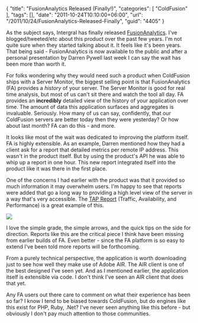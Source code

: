 {
	"title": "FusionAnalytics Released (Finally!)",
	"categories": [
		"ColdFusion"
	],
	"tags": [],
	"date": "2011-10-24T10:10:00+06:00",
	"url": "/2011/10/24/FusionAnalytics-Released-Finally",
	"guid": "4405"
}

As the subject says, Intergral has finally released <a href="http://www.fusion-analytics.com/fa/">FusionAnalytics</a>. I've blogged/tweeted/etc about this product over the past few years. I'm not quite sure when they started talking about it. It feels like it's been years. That being said - FusionAnalytics is now available to the public and after a personal presentation by Darren Pywell last week I can say the wait has been more than worth it.

For folks wondering why they would need such a product when ColdFusion ships with a Server Monitor, the biggest selling point is that FusionAnalytics (FA) provides a <i>history</i> of your server. The Server Monitor is good for real time analysis, but most of us can't sit there and watch the tool all day. FA provides an <b>incredibly</b> detailed view of the history of your application over time. The amount of data this application surfaces and aggregates is invaluable. Seriously. How many of us can say, confidently, that our ColdFusion servers are better today then they were yesterday? Or how about last month? FA can do this - and more.

It looks like most of the wait was dedicated to improving the platform itself. FA is highly extensible. As an example, Darren mentioned how they had a client ask for a report that detailed metrics per remote IP address. This wasn't in the product itself. But by using the product's API he was able to whip up a report in one hour. This new report integrated itself into the product like it was there in the first place. 

One of the concerns I had earlier with the product was that it provided so much information it may overwhelm users. I'm happy to see that reports were added that go a long way to providing a high level view of the server in a way that's very accessible. The <a href="http://www.fusion-analytics.com/fa/tapreport.cfm">TAP Report</a> (Traffic, Availability, and Performance) is a great example of this. 

<img src="http://www.raymondcamden.com/images/tapscreen1_large.png" />

I love the simple grade, the simple arrows, and the quick tips on the side for direction. Reports like this are the critical piece I think have been missing from earlier builds of FA. Even better - since the FA platform is so easy to extend I've been told more reports will be forthcoming.

From a purely technical perspective, the application is worth downloading just to see how well they make use of Adobe AIR. The AIR client is one of the best designed I've seen yet. And as I mentioned earlier, the application itself is extensible via code. I don't think I've seen an AIR client that does that yet.

Any FA users out there care to comment on what their experience has been so far? I know I tend to be biased towards ColdFusion, but do engines like this exist for PHP, Ruby, .Net? I've never seen anything like this before - but obviously I don't pay much attention to those communities.